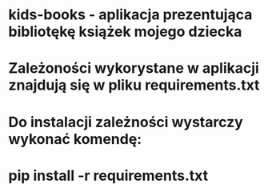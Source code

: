 # kids-books - aplikacja prezentująca bibliotękę książek mojego dziecka


# Zależoności wykorystane w aplikacji znajdują się w pliku requirements.txt
# Do instalacji zależności wystarczy wykonać komendę:
# pip install -r requirements.txt